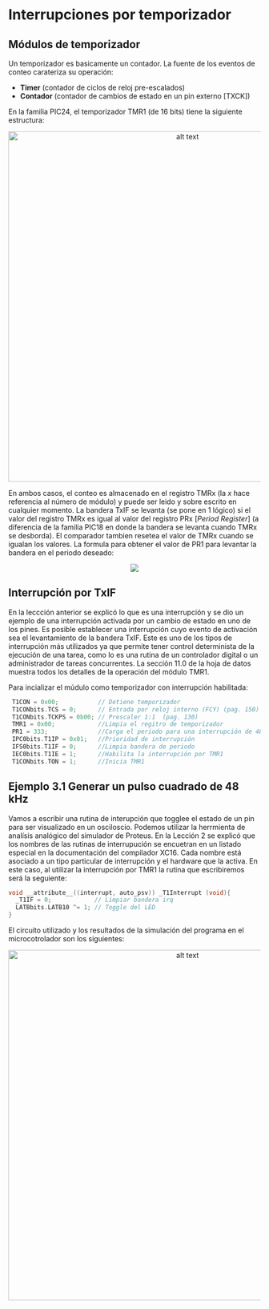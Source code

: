 # Interrupciones por temporizador 
## Módulos de temporizador
Un temporizador es basicamente un contador. La fuente de los eventos de conteo carateriza su operación:
* **Timer** (contador de ciclos de reloj pre-escalados)
* **Contador** (contador de cambios de estado en un pin externo [TXCK])

En la familia PIC24, el temporizador TMR1 (de 16 bits) tiene la siguiente estructura:

<p align="center">
<img src="https://2.bp.blogspot.com/-C-9g_KGEqE4/XxIqOiqUJrI/AAAAAAAACXc/pOReC0jxqZMoG3ATyjy93eefWDwRQV7lwCLcBGAsYHQ/s1600/TMR1_PIC24.png" alt="alt text" width="700">
</p>

En ambos casos, el conteo es almacenado en el registro TMRx (la *x* hace referencia al número de módulo) y puede ser leido y sobre escrito en cualquier momento. La bandera TxIF se levanta (se pone en 1 lógico) si el valor del registro TMRx es igual al valor del registro PRx [*Period Register*] (a diferencia de la familia PIC18 en donde la bandera se levanta cuando TMRx se desborda). El comparador tambien resetea el valor de TMRx cuando se igualan los valores. La formula para obtener el valor de PR1 para levantar la bandera en el periodo deseado: 

<p align="center">
<img src="https://1.bp.blogspot.com/-dobHiZLPLwM/X9VbzU5YO-I/AAAAAAAACcI/hRcYBL5japUNQyHJxp4BCmhL4kIA1itGQCLcBGAsYHQ/s16000/PR1_TMRX_Int_PIC24.png">
</p>


## Interrupción por TxIF

En la leccción anterior se explicó lo que es una interrupción y se dio un ejemplo de una interrupción activada por un cambio de estado en uno de los pines. Es posible establecer una interrupción cuyo evento de activación sea el levantamiento de la bandera TxIF. Este es uno de los tipos de interrupción más utilizados ya que permite tener control determinista de la ejecución de una tarea, como lo es una rutina de un controlador digital o un administrador de tareas concurrentes. La sección 11.0 de la hoja de datos muestra todos los detalles de la operación del módulo TMR1.

Para incializar el múdulo como temporizador con interrupción habilitada:
```C
 T1CON = 0x00;           // Detiene temporizador
 T1CONbits.TCS = 0;      // Entrada por reloj interno (FCY) (pag. 150)
 T1CONbits.TCKPS = 0b00; // Prescaler 1:1  (pag. 130)
 TMR1 = 0x00;            //Limpia el regitro de temporizador
 PR1 = 333;              //Carga el periodo para una interrupción de 48 kHz
 IPC0bits.T1IP = 0x01;   //Prioridad de interrupción
 IFS0bits.T1IF = 0;      //Limpia bandera de periodo
 IEC0bits.T1IE = 1;      //Habilita la interrupción por TMR1
 T1CONbits.TON = 1;      //Inicia TMR1 
```

## Ejemplo 3.1 Generar un pulso cuadrado de 48 kHz
Vamos a escribir una rutina de interupción que togglee el estado de un pin para ser visualizado en un osciloscio. Podemos utilizar la herrmienta de analísis analógico del simulador de Proteus. En la Lección 2 se explicó que los nombres de las rutinas de interrupución se encuetran en un listado especial en la documentación del compilador XC16. Cada nombre está asociado a un tipo particular de interrupción y el hardware que la activa. En este caso, al utilizar la interrupción por TMR1 la rutina que escribiremos será la seguiente:

```C
void __attribute__((interrupt, auto_psv)) _T1Interrupt (void){
  _T1IF = 0;			// Limpiar bandera irq 
  LATBbits.LATB10 ^= 1; // Toggle del LED 
}
````
El circuito utilizado y los resultados de la simulación del programa en el microcotrolador son los siguientes:
<p align="center">
<img src="https://1.bp.blogspot.com/-rdt9ahuUFqQ/X9V9VnnwbRI/AAAAAAAACcU/OJMLMd4TB4obaJNpAsyuGONpmEue0BmTACLcBGAsYHQ/s0/Ejemplo_Interrupt_TMR_PIC24.png" alt="alt text" width="700">
</p>



